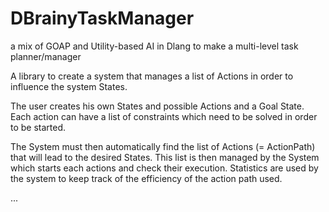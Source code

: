 # DBrainyTaskManager
a mix of GOAP and Utility-based AI in Dlang to make a multi-level task planner/manager

A library to create a system that manages a list of Actions in order to influence the system States.

The user creates his own States and possible Actions and a Goal State.
Each action can have a list of constraints which need to be solved in order to be started.

The System must then automatically find the list of Actions (= ActionPath) that will lead to the desired States. 
This list is then managed by the System which starts each actions and check their execution.
Statistics are used by the system to keep track of the efficiency of the action path used.

...

